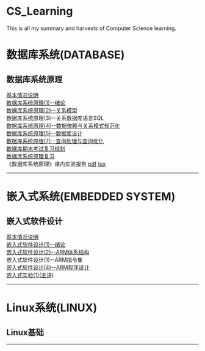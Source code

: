 # CS_Learning
This is all my summary and harvests of Computer Science learning.

# 数据库系统(DATABASE)
## 数据库系统原理
[基本情况说明](./DataBase/principle_of_database/README.md)                 
[数据库系统原理(1)--绪论](./DataBase/principle_of_database/introduction.md)    
[数据库系统原理(2)--关系模型](./DataBase/principle_of_database/relationship_model.md)    
数据库系统原理(3)--关系数据库语言SQL         
[数据库系统原理(4)--数据依赖与关系模式规范化](./DataBase/principle_of_database/data_dependence_and_relationship_pattern_normalization.md)       
[数据库系统原理(5)--数据库设计](./DataBase/principle_of_database/database_design.md)         
[数据库系统原理(7)--查询处理与查询优化](./DataBase/principle_of_database/query_processing_and_optimization.md)                    
[数据库期末考试复习规划](./DataBase/principle_of_database/数据库期末考试复习规划.md)             
[数据库系统原理复习](./DataBase/principle_of_database/数据库系统原理复习.md)               
《数据库系统原理》课内实验报告 [pdf](./DataBase/principle_of_database/《数据库系统原理》综合实验报告.pdf)  [tex](./DataBase/principle_of_database/《数据库系统原理》综合实验报告.tex)

--------------------------------------------

# 嵌入式系统(EMBEDDED SYSTEM)
## 嵌入式软件设计
[基本情况说明](./EmbeddedSystem/embedded_software_design/README.md)                       
[嵌入式软件设计(1)--绪论](./EmbeddedSystem/embedded_software_design/introduction.md)      
[嵌入式软件设计(2)--ARM体系结构](./EmbeddedSystem/embedded_software_design/ARM_architecture.md)             
 嵌入式软件设计(1)--ARM指令集       
[嵌入式软件设计(4)--ARM程序设计](./EmbeddedSystem/embedded_software_design/ARM_programming.md)                                             
[嵌入式实验(1)(主讲)](./EmbeddedSystem/embedded_software_design/串口通信与键盘控制.pptx)

----------------------------------------

# Linux系统(LINUX)
## Linux基础

---------------------------------------
